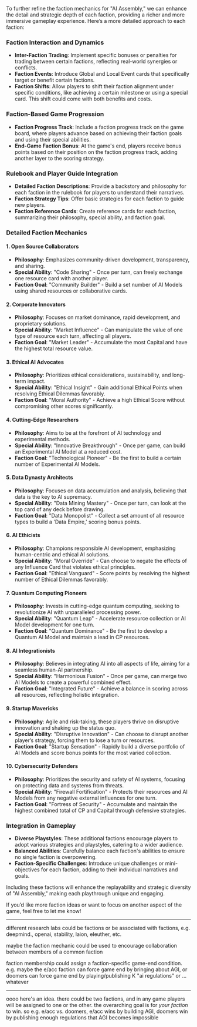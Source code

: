 To further refine the faction mechanics for "AI Assembly," we can enhance the detail and strategic depth of each faction, providing a richer and more immersive gameplay experience. Here’s a more detailed approach to each faction:


### Faction Interaction and Dynamics

- **Inter-Faction Trading**: Implement specific bonuses or penalties for trading between certain factions, reflecting real-world synergies or conflicts.
- **Faction Events**: Introduce Global and Local Event cards that specifically target or benefit certain factions.
- **Faction Shifts**: Allow players to shift their faction alignment under specific conditions, like achieving a certain milestone or using a special card. This shift could come with both benefits and costs.

### Faction-Based Game Progression

- **Faction Progress Track**: Include a faction progress track on the game board, where players advance based on achieving their faction goals and using their special abilities.
- **End-Game Faction Bonus**: At the game's end, players receive bonus points based on their position on the faction progress track, adding another layer to the scoring strategy.

### Rulebook and Player Guide Integration

- **Detailed Faction Descriptions**: Provide a backstory and philosophy for each faction in the rulebook for players to understand their narratives.
- **Faction Strategy Tips**: Offer basic strategies for each faction to guide new players.
- **Faction Reference Cards**: Create reference cards for each faction, summarizing their philosophy, special ability, and faction goal.

### Detailed Faction Mechanics

#### 1. Open Source Collaborators

- **Philosophy**: Emphasizes community-driven development, transparency, and sharing.
- **Special Ability**: "Code Sharing" - Once per turn, can freely exchange one resource card with another player.
- **Faction Goal**: "Community Builder" - Build a set number of AI Models using shared resources or collaborative cards.

#### 2. Corporate Innovators

- **Philosophy**: Focuses on market dominance, rapid development, and proprietary solutions.
- **Special Ability**: "Market Influence" - Can manipulate the value of one type of resource each turn, affecting all players.
- **Faction Goal**: "Market Leader" - Accumulate the most Capital and have the highest total resource value.

#### 3. Ethical AI Advocates

- **Philosophy**: Prioritizes ethical considerations, sustainability, and long-term impact.
- **Special Ability**: "Ethical Insight" - Gain additional Ethical Points when resolving Ethical Dilemmas favorably.
- **Faction Goal**: "Moral Authority" - Achieve a high Ethical Score without compromising other scores significantly.

#### 4. Cutting-Edge Researchers

- **Philosophy**: Aims to be at the forefront of AI technology and experimental methods.
- **Special Ability**: "Innovative Breakthrough" - Once per game, can build an Experimental AI Model at a reduced cost.
- **Faction Goal**: "Technological Pioneer" - Be the first to build a certain number of Experimental AI Models.


#### 5. Data Dynasty Architects

- **Philosophy**: Focuses on data accumulation and analysis, believing that data is the key to AI supremacy.
- **Special Ability**: "Data Mining Mastery" - Once per turn, can look at the top card of any deck before drawing.
- **Faction Goal**: "Data Monopolist" - Collect a set amount of all resource types to build a 'Data Empire,' scoring bonus points.

#### 6. AI Ethicists

- **Philosophy**: Champions responsible AI development, emphasizing human-centric and ethical AI solutions.
- **Special Ability**: "Moral Override" - Can choose to negate the effects of any Influence Card that violates ethical principles.
- **Faction Goal**: "Ethical Vanguard" - Score points by resolving the highest number of Ethical Dilemmas favorably.

#### 7. Quantum Computing Pioneers

- **Philosophy**: Invests in cutting-edge quantum computing, seeking to revolutionize AI with unparalleled processing power.
- **Special Ability**: "Quantum Leap" - Accelerate resource collection or AI Model development for one turn.
- **Faction Goal**: "Quantum Dominance" - Be the first to develop a Quantum AI Model and maintain a lead in CP resources.

#### 8. AI Integrationists

- **Philosophy**: Believes in integrating AI into all aspects of life, aiming for a seamless human-AI partnership.
- **Special Ability**: "Harmonious Fusion" - Once per game, can merge two AI Models to create a powerful combined effect.
- **Faction Goal**: "Integrated Future" - Achieve a balance in scoring across all resources, reflecting holistic integration.

#### 9. Startup Mavericks

- **Philosophy**: Agile and risk-taking, these players thrive on disruptive innovation and shaking up the status quo.
- **Special Ability**: "Disruptive Innovation" - Can choose to disrupt another player’s strategy, forcing them to lose a turn or resources.
- **Faction Goal**: "Startup Sensation" - Rapidly build a diverse portfolio of AI Models and score bonus points for the most varied collection.

#### 10. Cybersecurity Defenders

- **Philosophy**: Prioritizes the security and safety of AI systems, focusing on protecting data and systems from threats.
- **Special Ability**: "Firewall Fortification" - Protects their resources and AI Models from any negative external influences for one turn.
- **Faction Goal**: "Fortress of Security" - Accumulate and maintain the highest combined total of CP and Capital through defensive strategies.

### Integration in Gameplay

- **Diverse Playstyles**: These additional factions encourage players to adopt various strategies and playstyles, catering to a wider audience.
- **Balanced Abilities**: Carefully balance each faction's abilities to ensure no single faction is overpowering.
- **Faction-Specific Challenges**: Introduce unique challenges or mini-objectives for each faction, adding to their individual narratives and goals.

Including these factions will enhance the replayability and strategic diversity of "AI Assembly," making each playthrough unique and engaging.

If you’d like more faction ideas or want to focus on another aspect of the game, feel free to let me know!

---

different research labs could be factions or be associated with factions, e.g. deepmind., openai, stability, laion, eleuther, etc.

maybe the faction mechanic could be used to encourage collaboration between members of a common faction

faction membership could assign a faction-specific game-end condition. e.g. maybe the e/acc faction can force game end by bringing about AGI, or doomers can force game end by playing/publishing K "ai regulations" or ... whatever

---

oooo here's an idea. there could be two factions, and in any game players will be assigned to one or the other. the overarching goal is for *your faction* to win. so e.g. e/acc vs. doomers, e/acc wins by building AGI, doomers win by publishing enough regulations that AGI becomes impossible
